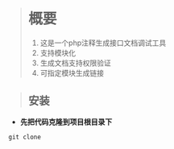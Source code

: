 > # 概要 #
> 1. 这是一个php注释生成接口文档调试工具
> 2. 支持模块化
> 3. 生成文档支持权限验证
> 4. 可指定模块生成链接


> ## 安装 ##
* **先把代码克隆到项目根目录下**
```Java
git clone 
```
